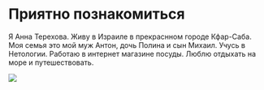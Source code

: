# Приятно познакомиться 

Я Анна Терехова.
Живу в Израиле в прекраснном городе Кфар-Саба.
Моя семья это мой муж Антон, дочь Полина и сын Михаил.
Учусь в Нетологии.
Работаю в интернет магазине посуды.
Люблю отдыхать на море и путешествовать.

![](../../../../../../c:/Users/nurat/OneDrive/%D7%A9%D7%95%D7%9C%D7%97%D7%9F%20%D7%94%D7%A2%D7%91%D7%95%D7%93%D7%94/NEW/%D7%94%D7%95%D7%A8%D7%93%D7%94.jpeg)